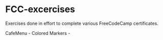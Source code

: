 # FCC-excercises
Exercises done in effort to complete various FreeCodeCamp certificates.

CafeMenu - 
Colored Markers -
